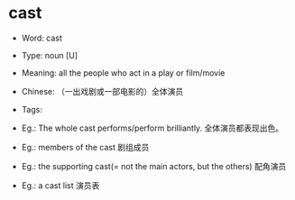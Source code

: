 # cast

- Word: cast

- Type: noun [U]
- Meaning: all the people who act in a play or film/movie
- Chinese: （一出戏剧或一部电影的）全体演员
- Tags: 
- Eg.: The whole cast performs/perform brilliantly. 全体演员都表现出色。
- Eg.: members of the cast 剧组成员
- Eg.: the supporting cast(= not the main actors, but the others) 配角演员
- Eg.: a cast list 演员表

